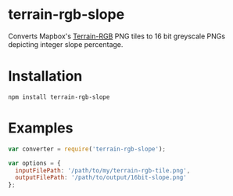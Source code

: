 # terrain-rgb-slope
Converts Mapbox's [Terrain-RGB](https://docs.mapbox.com/help/troubleshooting/access-elevation-data/) PNG tiles to 16 bit greyscale PNGs depicting integer slope percentage.

# Installation

`npm install terrain-rgb-slope`


# Examples
```javascript
var converter = require('terrain-rgb-slope');

var options = {
  inputFilePath: '/path/to/my/terrain-rgb-tile.png',
  outputFilePath: '/path/to/output/16bit-slope.png'
};
